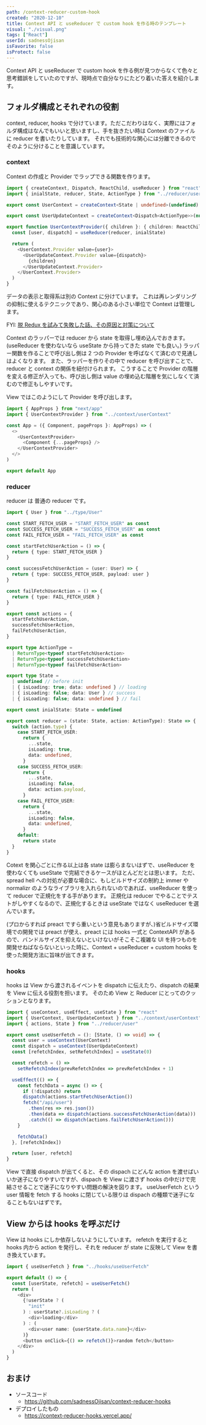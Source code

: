 ```yaml
---
path: /context-reducer-custom-hook
created: "2020-12-10"
title: Context API と useReducer で custom hook を作る時のテンプレート
visual: "./visual.png"
tags: ["React"]
userId: sadnessOjisan
isFavorite: false
isProtect: false
---
```


Context API と useReducer で custom hook を作る例が見つからなくて色々と思考錯誤をしていたのですが、現時点で自分なりにたどり着いた答えを紹介します。

## フォルダ構成とそれぞれの役割

context, reducer, hooks で分けています。ただこだわりはなく、実際にはフォルダ構成はなんでもいいと思いますし、手を抜きたい時は Context のファイルに reducer を書いたりしています。
それでも技術的な関心には分離できるのでそのように分けることを意識しています。

### context

Context の作成と Provider でラップできる関数を作ります。

```ts
import { createContext, Dispatch, ReactChild, useReducer } from "react"
import { inialState, reducer, State, ActionType } from "../reducer/user"

export const UserContext = createContext<State | undefined>(undefined)

export const UserUpdateContext = createContext<Dispatch<ActionType>>(null)

export function UserContextProvider({ children }: { children: ReactChild }) {
  const [user, dispatch] = useReducer(reducer, inialState)

  return (
    <UserContext.Provider value={user}>
      <UserUpdateContext.Provider value={dispatch}>
        {children}
      </UserUpdateContext.Provider>
    </UserContext.Provider>
  )
}
```

データの表示と取得系は別の Context に分けています。
これは再レンダリングの抑制に使えるテクニックであり、関心のある小さい単位で Context は管理します。

FYI: [脱 Redux を試みて失敗した話、その原因と対策について](https://blog.ojisan.io/datsu-redux-regret#%E5%86%8D%E3%83%AC%E3%83%B3%E3%83%80%E3%83%AA%E3%83%B3%E3%82%B0%E3%81%8C%E8%B5%B7%E3%81%8D%E3%82%8B-store-%E3%81%AF-props-%E3%81%A8%E3%81%97%E3%81%A6%E6%AC%B2%E3%81%97%E3%81%84)

Context のラッパーでは reducer から state を取得し埋め込んでおきます。(useReducer を使わないなら useState から持ってきた state でも良い。)
ラッパー関数を作ることで呼び出し側は 2 つの Provider を呼ばなくて済むので見通しはよくなります。
また、ラッパーを作りその中で reducer を呼び出すことで、reducer と context の関係を紐付けられます。
こうすることで Provider の階層を変える修正が入っても、呼び出し側は value の埋め込む階層を気にしなくて済むので修正もしやすいです。

View ではこのようにして Provider を呼び出します。

```ts
import { AppProps } from "next/app"
import { UserContextProvider } from "../context/userContext"

const App = ({ Component, pageProps }: AppProps) => (
  <>
    <UserContextProvider>
      <Component {...pageProps} />
    </UserContextProvider>
  </>
)

export default App
```

### reducer

reducer は 普通の reducer です。

```ts
import { User } from "../type/User"

const START_FETCH_USER = "START_FETCH_USER" as const
const SUCCESS_FETCH_USER = "SUCCESS_FETCH_USER" as const
const FAIL_FETCH_USER = "FAIL_FETCH_USER" as const

const startFetchUserAction = () => {
  return { type: START_FETCH_USER }
}

const successFetchUserAction = (user: User) => {
  return { type: SUCCESS_FETCH_USER, payload: user }
}

const failFetchUserAction = () => {
  return { type: FAIL_FETCH_USER }
}

export const actions = {
  startFetchUserAction,
  successFetchUserAction,
  failFetchUserAction,
}

export type ActionType =
  | ReturnType<typeof startFetchUserAction>
  | ReturnType<typeof successFetchUserAction>
  | ReturnType<typeof failFetchUserAction>

export type State =
  | undefined // before init
  | { isLoading: true; data: undefined } // loading
  | { isLoading: false; data: User } // success
  | { isLoading: false; data: undefined } // fail

export const inialState: State = undefined

export const reducer = (state: State, action: ActionType): State => {
  switch (action.type) {
    case START_FETCH_USER:
      return {
        ...state,
        isLoading: true,
        data: undefined,
      }
    case SUCCESS_FETCH_USER:
      return {
        ...state,
        isLoading: false,
        data: action.payload,
      }
    case FAIL_FETCH_USER:
      return {
        ...state,
        isLoading: false,
        data: undefined,
      }
    default:
      return state
  }
}
```

Cotext を関心ごとに作る以上は各 state は膨らまないはずで、useReducer を使わなくても useState で完結できるケースがほとんどだとは思います。
ただ、spread hell への対処が必要な場合に、もしビルドサイズの制約上 immer や normalizr のようなライブラリを入れられないのであれば、useReducer を使って reducer で正規化をする手があります。
正規化は reducer でやることでテストがしやすくなるので、正規化するときは useState ではなく useReducer を選んでいます。

(プロからすれば preact ですら重いという意見もありますが、)省ビルドサイズ環境での開発では preact が使え、preact には hooks 一式と ContextAPI があるので、バンドルサイズを抑えないといけないがそこそこ複雑な UI を持つものを開発せねばならないといった時に、Context + useReducer + custom hooks を使った開発方法に旨味が出てきます。

### hooks

hooks は View から渡されるイベントを dispatch に伝えたり、dispatch の結果を View に伝える役割を担います。
そのため View と Reducer にとってのクッションとなります。

```ts
import { useContext, useEffect, useState } from "react"
import { UserContext, UserUpdateContext } from "../context/userContext"
import { actions, State } from "../reducer/user"

export const useUserFetch = (): [State, () => void] => {
  const user = useContext(UserContext)
  const dispatch = useContext(UserUpdateContext)
  const [refetchIndex, setRefetchIndex] = useState(0)

  const refetch = () =>
    setRefetchIndex(prevRefetchIndex => prevRefetchIndex + 1)

  useEffect(() => {
    const fetchData = async () => {
      if (!dispatch) return
      dispatch(actions.startFetchUserAction())
      fetch("/api/user")
        .then(res => res.json())
        .then(data => dispatch(actions.successFetchUserAction(data)))
        .catch(() => dispatch(actions.failFetchUserAction()))
    }

    fetchData()
  }, [refetchIndex])

  return [user, refetch]
}
```

View で直接 dispatch が出てくると、その dispach にどんな action を渡せばいいか迷子になりやすいですが、dispach を View に渡さず hooks の中だけで完結させることで迷子になりやすい問題の解決を図ります。
useUserFetch という user 情報を fetch する hooks に閉じている限りは dispach の種類で迷子になることもないはずです。

## View からは hooks を呼ぶだけ

View は hooks にしか依存しないようにしています。
refetch を実行すると hooks 内から action を発行し、それを reducer が state に反映して View を書き換えています。

```ts
import { useUserFetch } from "../hooks/useUserFetch"

export default () => {
  const [userState, refetch] = useUserFetch()
  return (
    <div>
      {!userState ? (
        "init"
      ) : userState?.isLoading ? (
        <div>loading</div>
      ) : (
        <div>user name: {userState.data.name}</div>
      )}
      <button onClick={() => refetch()}>random fetch</button>
    </div>
  )
}
```

## おまけ

- ソースコード
  - https://github.com/sadnessOjisan/context-reducer-hooks
- デプロイしたもの
  - https://context-reducer-hooks.vercel.app/
